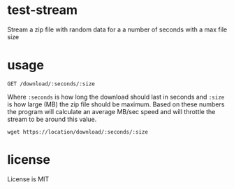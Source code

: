 # test-stream
Stream a zip file with random data for a a number of seconds with a max file size

# usage

`GET /download/:seconds/:size`

Where `:seconds` is how long the download should last in seconds and `:size` is
how large (MB) the zip file should be maximum. Based on these numbers the
program will calculate an average MB/sec speed and will throttle the stream
to be around this value.

```shell
wget https://location/download/:seconds/:size
```

# license
License is MIT
